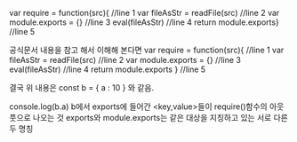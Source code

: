 var require = function(src){ //line 1
var fileAsStr = readFile(src) //line 2
var module.exports = {} //line 3
eval(fileAsStr) //line 4
return module.exports} //line 5

공식문서 내용을 참고 해서 이해해 본다면 var require = function(src){ //line 1 var fileAsStr = readFile(src) //line 2 var module.exports = {} //line 3 eval(fileAsStr) //line 4 return module.exports } //line 5

결국 위 내용은 const b = { a : 10 } 와 같음.

console.log(b.a) b에서 exports에 들어간 <key,value>들이 require()함수의 아웃풋으로 나오는 것 exports와 module.exports는 같은 대상을 지칭하고 있는 서로 다른 두 명칭
